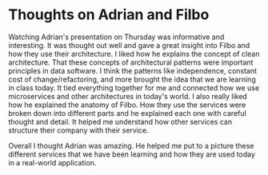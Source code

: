 # Thoughts on Adrian and Filbo

Watching Adrian's presentation on Thursday was informative and interesting. It was thought out well and gave a great insight into Filbo and how they use their architecture.  I liked how he explains the concept of clean architecture. That these concepts of architectural patterns were important principles in data software. I think the patterns like independence, constant cost of change/refactoring, and more brought the idea that we are learning in class today. It tied everything together for me and connected how we use microservices and other architectures in today's world. I also really liked how he explained the anatomy of Filbo. How they use the services were broken down into different parts and he explained each one with careful thought and detail. It helped me understand how other services can structure their company with their service. 

Overall I thought Adrian was amazing. He helped me put to a picture these different services that we have been learning and how they are used today in a real-world application. 
